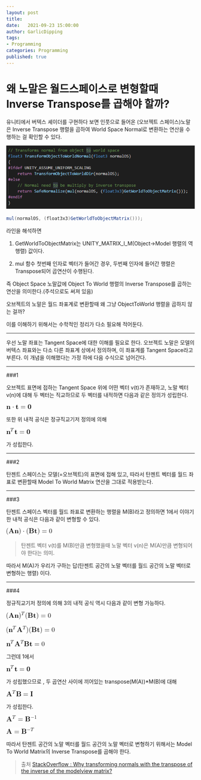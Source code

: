 ```yaml
---
layout: post
title: 
date:   2021-09-23 15:00:00
author: GarlicDipping
tags:
- Programming
categories: Programming
published: true
---
```


# 왜 노말은 월드스페이스로 변형할때 Inverse Transpose를 곱해야 할까?

유니티에서 버텍스 셰이더를 구현하다 보면 인풋으로 들어온 (오브젝트 스페이스)노말은 Inverse Transpose 행렬을 곱하여 World Space Normal로 변환하는 연산을 수행하는 걸 확인할 수 있다.

![Image](/assets/img/posts/20211116/01_unity_code.png)

~~~csharp
mul(normalOS, (float3x3)GetWorldToObjectMatrix()));
~~~

라인을 해석하면

1. GetWorldToObjectMatrix는 UNITY_MATRIX_I_M(Object->Model 행렬의 역행렬) 값이다.

2. mul 함수 첫번째 인자로 벡터가 들어간 경우, 두번째 인자에 들어간 행렬은 Transpose되어 곱연산이 수행된다.

즉 Object Space 노말값에 Object To World 행렬의 Inverse Transpose를 곱하는 연산을 의미한다.(주석으로도 써져 있음)

오브젝트의 노말은 월드 좌표계로 변환할때 왜 그냥 ObjectToWorld 행렬을 곱하지 않는 걸까?

이를 이해하기 위해서는 수학적인 정리가 다소 필요해 적어둔다.

<!--more-->

---

우선 노말 좌표는 Tangent Space에 대한 이해를 필요로 한다.
오브젝트 노말은 모델의 버텍스 좌표와는 다소 다른 좌표계 상에서 정의하며, 이 좌표계를 Tangent Space라고 부른다.
이 개념을 이해했다는 가정 하에 다음 수식으로 넘어간다.

---
###1 

오브젝트 표면에 접하는 Tangent Space 위에 어떤 벡터 v(t)가 존재하고, 노말 벡터 v(n)에 대해 두 벡터는 직교하므로 두 벡터를 내적하면 다음과 같은 정의가 성립한다.

![Image](/assets/img/posts/20211116/02.png)

또한 위 내적 공식은 정규직교기저 정의에 의해

![Image](/assets/img/posts/20211116/03.png)

가 성립한다.

---
###2

탄젠트 스페이스는 모델(=오브젝트)의 표면에 접해 있고, 따라서 탄젠트 벡터를 월드 좌표로 변환할때 Model To World Matrix 연산을 그대로 적용받는다.

---

###3

탄젠트 스페이스 벡터를 월드 좌표로 변환하는 행렬을 M(B)라고 정의하면 1에서 이야기한 내적 공식은 다음과 같이 변형할 수 있다.

![Image](/assets/img/posts/20211116/04.png)

>탄젠트 벡터 v(t)를 M(B)만큼 변형했을때 노말 벡터 v(n)은 M(A)만큼 변형되어야 한다는 의미.

따라서 M(A)가 우리가 구하는 답(탄젠트 공간의 노말 벡터를 월드 공간의 노말 벡터로 변형하는 행렬) 이다.

---

###4

정규직교기저 정의에 의해 3의 내적 공식 역시 다음과 같이 변형 가능하다.

![Image](/assets/img/posts/20211116/05.png)

![Image](/assets/img/posts/20211116/06.png)

![Image](/assets/img/posts/20211116/07.png)

그런데 1에서

![Image](/assets/img/posts/20211116/08.png)

가 성립했으므로 , 두 곱연산 사이에 끼어있는 transpose(M(A))*M(B)에 대해

![Image](/assets/img/posts/20211116/09.png)

가 성립한다.

![Image](/assets/img/posts/20211116/10.png)

![Image](/assets/img/posts/20211116/11.png)

따라서 탄젠트 공간의 노말 벡터를 월드 공간의 노말 벡터로 변형하기 위해서는 Model To World Matrix의 Inverse Transpose를 곱해야 한다.

> 출처
[StackOverflow : Why transforming normals with the transpose of the inverse of the modelview matrix?](https://stackoverflow.com/a/13654666/1513676)








